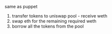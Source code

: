 same as puppet

1. transfer tokens to uniswap pool - receive weth
2. swap eth for the remaining required weth
3. borrow all the tokens from the pool